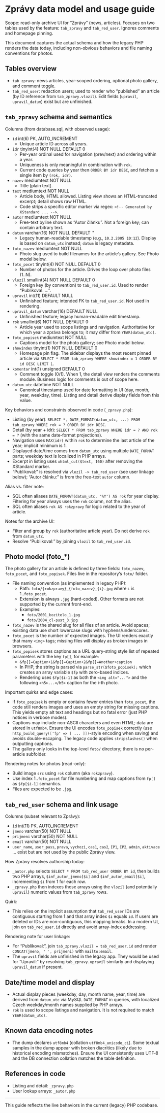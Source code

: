 # Zprávy data model and usage guide

Scope: read-only archive UI for “Zprávy” (news, articles). Focuses on two tables used by the feature: `tab_zpravy` and `tab_red_user`. Ignores comments and homepage pinning.

This document captures the actual schema and how the legacy PHP renders the data today, including non-obvious behaviors and file naming conventions for photos.

## Tables overview

- `tab_zpravy`: news articles, year-scoped ordering, optional photo gallery, and comment toggle.
- `tab_red_user`: redaction users; used to render who “published” an article (by ID reference from `tab_zpravy.vlozil`). Edit fields (`upravil`, `upravil_datum`) exist but are unfinished.


## `tab_zpravy` schema and semantics

Columns (from database.sql, with observed usage):

- `id` int(6) PK, AUTO_INCREMENT
  - Unique article ID across all years.
- `idr` tinyint(4) NOT NULL DEFAULT 0
  - Per-year ordinal used for navigation (prev/next) and ordering within a year.
  - Uniqueness is only meaningful in combination with `rok`.
  - Current code queries by year then `ORDER BY idr DESC`, and fetches a single item by `(rok, idr)`.
- `nazev` mediumtext NOT NULL
  - Title (plain text).
- `text` mediumtext NOT NULL
  - Article body, HTML allowed. Listing view shows an HTML-truncated excerpt; detail shows raw HTML.
  - Code strips a specific editor marker via regex: `<!-- Generated by XStandard ... -->`.
- `autor` mediumtext NOT NULL
  - Free-text byline shown as “Autor článku”. Not a foreign key; can contain arbitrary text.
- `datum` varchar(16) NOT NULL DEFAULT ''
  - Legacy human-readable timestamp (e.g., `10.2.2005 10:12`). Display is based on `datum_utc` instead; `datum` is legacy metadata.
- `foto_nazev` mediumtext NOT NULL
  - Photo slug used to build filenames for the article’s gallery. See Photo model below.
- `foto_pocet` tinyint(4) NOT NULL DEFAULT 0
  - Number of photos for the article. Drives the loop over photo files (1..N).
- `vlozil` smallint(4) NOT NULL DEFAULT 0
  - Foreign key (by convention) to `tab_red_user.id`. Used to render “Publikoval: …”.
- `upravil` int(11) DEFAULT NULL
  - Unfinished feature; intended FK to `tab_red_user.id`. Not used in rendering.
- `upravil_datum` varchar(16) DEFAULT NULL
  - Unfinished feature; legacy human-readable edit timestamp.
- `rok` smallint(6) NOT NULL DEFAULT 0
  - Article year used to scope listings and navigation. Authoritative for which year a zpráva belongs to; it may differ from `YEAR(datum_utc)`.
- `foto_popisek` mediumtext NOT NULL
  - Captions model for the photo gallery; see Photo model below.
- `showindex` tinyint(1) NOT NULL DEFAULT 0
  - Homepage pin flag. The sidebar displays the most recent pinned article via `SELECT * FROM tab_zpravy WHERE showindex = 1 ORDER BY id DESC LIMIT 1`.
- `komentar` int(1) unsigned DEFAULT 0
  - Comment toggle (0/1). When 1, the detail view renders the comments module. Business logic for comments is out of scope here.
- `datum_utc` datetime NOT NULL
  - Canonical timestamp used for date formatting in UI (day, month, year, weekday, time). Listing and detail derive display fields from this value.

Key behaviors and constraints observed in code (`_zpravy.php`):

- Listing (by year): `SELECT *, DATE_FORMAT(datum_utc, ...) FROM tab_zpravy WHERE rok = ? ORDER BY idr DESC`.
- Detail (by year + idr): `SELECT * FROM tab_zpravy WHERE idr = ? AND rok = ?` (with the same date-format projections).
- Navigation uses `MAX(idr)` within `rok` to determine the last article of the year; implicit minimum is 1.
- Displayed date/time comes from `datum_utc` using multiple `DATE_FORMAT` parts; weekday text is localized in PHP arrays.
- Excerpt in listing uses `xhtml_cut($text, 160)` after removing the XStandard marker.
- “Publikoval:” is resolved via `vlozil -> tab_red_user` (see user linkage below); “Autor článku:” is from the free-text `autor` column.

Alias vs. filter note:

- SQL often aliases `DATE_FORMAT(datum_utc, '%Y') AS rok` for year display. Filtering for year always uses the `rok` column, not the alias.
- SQL often aliases `rok AS rokzpravy` for logic related to the year of article.

Notes for the archive UI:

- Filter and group by `rok` (authoritative article year). Do not derive `rok` from `datum_utc`.
- Resolve “Publikoval:” by joining `vlozil` to `tab_red_user.id`.


## Photo model (foto_*)

The photo gallery for an article is defined by three fields: `foto_nazev`, `foto_pocet`, and `foto_popisek`. Files live in the repository’s `foto/` folder.

- File naming convention (as implemented in legacy PHP):
  - Path: `foto/{rokzpravy}_{foto_nazev}_{i}.jpg` where `i` is 1..`foto_pocet`.
  - Extension is always `.jpg` (hard-coded). Other formats are not supported by the current front-end.
  - Examples:
    - `foto/2001_bozitelo_1.jpg`
    - `foto/2004_cl-pust_3.jpg`
- `foto_nazev` is the shared slug for all files of an article. Avoid spaces; existing data use short lowercase slugs with hyphens/underscores.
- `foto_pocet` is the number of expected images. The UI renders exactly that many `<img>` tags; missing files will display as broken images in browsers.
- `foto_popisek` stores captions as a URL query-string style list of repeated parameters with the key `fp[]`, for example:
  - `&fp[]=Caption+1&fp[]=Caption+2&fp[]=Another+caption`
  - In PHP, the string is parsed via `parse_str($foto_popisek);` which creates an array variable `$fp` with zero-based indices.
  - Rendering uses `$fp[$i-1]` as both the `<img alt="...">` and the following `<h5>...</h5>` caption for the i-th photo.

Important quirks and edge cases:

- If `foto_popisek` is empty or contains fewer entries than `foto_pocet`, the code still renders images and uses an empty string for missing captions. This yields empty alt text and headings but no fatal error (just PHP notices in verbose modes).
- Captions may include non-ASCII characters and even HTML; data are stored in `utf8mb4`. Ensure the UI encodes `foto_popisek` correctly (use `http_build_query(['fp' => [ ... ]])`-style encoding when saving) and avoids double-escaping. The legacy code applies `stripslashes()` when outputting captions.
- The gallery only looks in the top-level `foto/` directory; there is no per-article subfolder.

Rendering notes for photos (read-only):

- Build image `src` using `rok` column (aka `rokzpravy`).
- Use index 1..`foto_pocet` for file numbering and map captions from `fp[]` as `$fp[$i-1]` semantics.
- Files are expected to be `.jpg`.


## `tab_red_user` schema and link usage

Columns (subset relevant to Zprávy):

- `id` int(11) PK, AUTO_INCREMENT
- `jmeno` varchar(50) NOT NULL
- `prijmeni` varchar(50) NOT NULL
- `email` varchar(50) NOT NULL
- `user_name`, `user_pass`, `prava`, `vychozi`, `cas1`, `cas2`, `IP1`, `IP2`, `admin`, `aktivace` … exist but are not used by the public Zprávy view.

How Zprávy resolves authorship today:

- `_autor.php` selects `SELECT * FROM tab_red_user ORDER BY id`, then builds two PHP arrays, `$inf_autor_jmeno[$i]` and `$inf_autor_email[$i]`, incrementing `$i` from 1 for each row.
- `_zpravy.php` then indexes those arrays using the `vlozil` (and potentially `upravil`) numeric values from `tab_zpravy` rows.

Quirk:

- This relies on the implicit assumption that `tab_red_user` IDs are contiguous starting from 1 and that array index `$i` equals `id`. If users are deleted or IDs are non-contiguous, this mapping breaks. In a modern UI, join on `tab_red_user.id` directly and avoid array-index addressing.

Rendering note for user linkage:

- For “Publikoval:”, join `tab_zpravy.vlozil = tab_red_user.id` and render `CONCAT(jmeno, ' ', prijmeni)` with `mailto:email`.
- The `upravil` fields are unfinished in the legacy app. They would be used for “Upravil:” by resolving `tab_zpravy.upravil` similarly and displaying `upravil_datum` if present.


## Date/time model and display

- Actual display pieces (weekday, day, month name, year, time) are derived from `datum_utc` via MySQL `DATE_FORMAT` in queries, with localized Czech weekday/month names supplied by PHP arrays.
- `rok` is used to scope listings and navigation. It is not required to match `YEAR(datum_utc)`.


## Known data encoding notes

- The dump declares `utf8mb4` (collation `utf8mb4_unicode_ci`). Some textual samples in the dump appear with broken diacritics (likely due to historical encoding mismatches). Ensure the UI consistently uses UTF‑8 and the DB connection collation matches the table definition.


## References in code

- Listing and detail: `_zpravy.php`
- User lookup arrays: `_autor.php`


---

This guide reflects the live behaviors in the current (legacy) PHP codebase.
